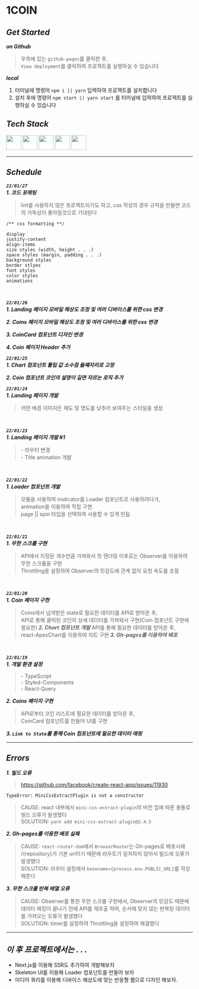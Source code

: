 # 1COIN

## _Get Started_

***on Github***
> 우측에 있는 `github-pages`를 클릭한 후,<br>`View deployment`를 클릭하여 프로젝트를 실행하실 수 있습니다

***local***
1. 터미널에 명령어 `npm i || yarn` 입력하여 프로젝트를 설치합니다<br>
2. 설치 후에 명령어 `npm start || yarn start` 를 터미널에 입력하여 프로젝트를 실행하실 수 있습니다<br>

## _Tech Stack_

<div>
  <img width="40" height="40" src="https://user-images.githubusercontent.com/82315118/146652190-f113fe0f-6432-481e-9c9b-b1869ddc67c7.png">
  <img width="40" height="40" src="https://user-images.githubusercontent.com/82315118/146652259-5c3b7a73-854c-40cc-bedd-f9a36f7ba664.png">
  <img width="40" height="40" src="https://user-images.githubusercontent.com/82315118/148469158-5150ccf7-c857-4fa6-90ee-4d22fc4ffd6c.png">
  <img width="40" height="40" src="https://user-images.githubusercontent.com/82315118/148469221-20b4777f-0cef-46ee-95d7-ac0dffa02962.png">
  <img width="40" height="40" src="https://user-images.githubusercontent.com/82315118/149559684-58c1a848-c0e2-401e-acf7-ae3b419769ff.png">
</div>

<hr>

## _Schedule_

***`22/01/27`***<br>
***1. 코드 포매팅***
> lint를 사용하지 않은 프로젝트이기도 하고, css 작성의 경우 규칙을 만들면 코드의 가독성이 좋아질것으로 기대된다

```
/** css formatting **/

display
justify-content
align-items
size styles (width, height . . .)
space styles (margin, padding . . .)
background styles
border stlyes
font styles
color styles
animations
```
<br>

***`22/01/26`***<br>
***1. Landing 페이지 모바일 해상도 조정 및 여러 디바이스를 위한 css 변경***

***2. Coins 페이지 모바일 해상도 조정 및 여러 디바이스를 위한 css 변경***

***3. CoinCard 컴포넌트 디자인 변경***

***4. Coin 페이지 Header 추가***
<br>

***`22/01/25`***<br>
***1. Chart 컴포넌트 툴팁 값 소수점 둘째자리로 고정***

***2. Coin 컴포넌트 코인의 설명이 길면 자르는 로직 추가***
<br>

***`22/01/24`***<br>
***1. Landing 페이지 개발***
> 어떤 배경 이미지든 채도 및 명도를 낮추어 보여주는 스타일을 생성
<br>

***`22/01/23`***<br>
***1. Landing 페이지 개발 #1***
> \- 라우터 변경<br> - Title animation 개발
<br>

***`22/01/22`***<br>
***1. Loader 컴포넌트 개발***
> 모듈을 사용하여 inidicator를 Loader 컴포넌트로 사용하려다가,<br>animation을 이용하여 직접 구현.<br>page || spin 타입을 선택하여 사용할 수 있게 만듬
<br>

***`22/01/21`***<br>
***1. 무한 스크롤 구현***
> API에서 지정된 개수만큼 가져와서 첫 렌더링 이후로는 Observer를 이용하여 무한 스크롤을 구현<br>Throttling을 설정하여 Observer의 민감도에 관계 없이 요청 속도를 조절
<br>

***`22/01/20`***<br>
***1. Coin 페이지 구현***
> Coins에서 넘겨받은 state로 필요한 데이터를 API로 받아온 후,<br>API로 통해 클릭된 코인의 상세 데이터를 가져와서 구현(Coin 컴포넌트 구현에 필요한)
***2. Chart 컴포넌트 개발***
> API를 통해 필요한 데이터를 받아온 후, <br>react-ApexChart를 이용하여 차트 구현
***3. Gh-pages를 이용하여 배포***
<br>

***`22/01/19`***<br>
***1. 개발 환경 설정***
>\- TypeScript<br>- Styled-Components<br>- React-Query

***2. Coins 페이지 구현***
> API로부터 코인 리스트에 필요한 데이터를 받아온 후,<br>CoinCard 컴포넌트를 만들어 UI를 구현

***3. `Link to State`를 통해 Coin 컴포넌트에 필요한 데이터 매핑***

<hr>

## _Errors_

***1. 빌드 오류***
> https://github.com/facebook/create-react-app/issues/11930

```
TypeError: MiniCssExtractPlugin is not a constructor
```
> CAUSE: react 내부에서 `mini-css-extract-plugin`의 버전 업에 따른 충돌로 빌드 오류가 발생했다<br>
> SOLUTION: `yarn add mini-css-extract-plugin@2.4.5`

***2. Gh-pages를 이용한 배포 실패***
> CAUSE: `react-router-dom`에서 `BrowserRouter`는 Gh-pages로 배포시에 /{repository}가 기본 url이기 때문에 라우트가 일치하지 않아서 빌드에 오류가 발생했다<br>
> SOLUTION: 라우터 설정에서 `basename={process.env.PUBLIC_URL}`를 작성해준다

***3. 무한 스크롤 반복 배열 오류***
> CAUSE: Observer를 통한 무한 스크롤 구현에서, Observer의 민감도 때문에 데이터 페칭이 끝나기 전에 API를 재호출 하여, 순서에 맞지 않는 반복된 데이터를 가져오는 오류가 발생했다<br>
> SOLUTION: timer를 설정하여 Throttling을 설정하여 해결했다

<hr>

## _이 후 프로젝트에서는 . . ._

- Next.js를 이용해 SSR도 추가하여 개발해보자
- Skeleton UI를 이용해 Loader 컴포넌트를 만들어 보자
- 미디어 쿼리를 이용해 디바이스 해상도에 맞는 반응형 웹으로 디자인 해보자.
